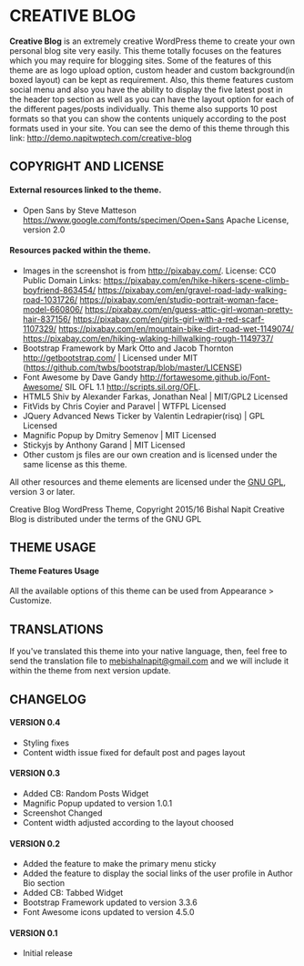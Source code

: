 # CREATIVE BLOG
**Creative Blog** is an extremely creative WordPress theme to create your own personal blog site very easily. This theme totally focuses on the features which you may require for blogging sites. Some of the features of this theme are as logo upload option, custom header and custom background(in boxed layout) can be kept as requirement. Also, this theme features custom social menu and also you have the ability to display the five latest post in the header top section as well as you can have the layout option for each of the different pages/posts individually. This theme also supports 10 post formats so that you can show the contents uniquely according to the post formats used in your site. You can see the demo of this theme through this link: http://demo.napitwptech.com/creative-blog

## COPYRIGHT AND LICENSE
#### External resources linked to the theme.
* Open Sans by Steve Matteson https://www.google.com/fonts/specimen/Open+Sans
  Apache License, version 2.0

#### Resources packed within the theme.
* Images in the screenshot is from http://pixabay.com/. License: CC0 Public Domain
  Links: https://pixabay.com/en/hike-hikers-scene-climb-boyfriend-863454/
         https://pixabay.com/en/gravel-road-lady-walking-road-1031726/
         https://pixabay.com/en/studio-portrait-woman-face-model-660806/
         https://pixabay.com/en/guess-attic-girl-woman-pretty-hair-837156/
         https://pixabay.com/en/girls-girl-with-a-red-scarf-1107329/
         https://pixabay.com/en/mountain-bike-dirt-road-wet-1149074/
         https://pixabay.com/en/hiking-wlaking-hillwalking-rough-1149737/
* Bootstrap Framework by Mark Otto and Jacob Thornton http://getbootstrap.com/ | Licensed under MIT (https://github.com/twbs/bootstrap/blob/master/LICENSE)
* Font Awesome by Dave Gandy http://fortawesome.github.io/Font-Awesome/
  SIL OFL 1.1 http://scripts.sil.org/OFL.
* HTML5 Shiv by Alexander Farkas, Jonathan Neal | MIT/GPL2 Licensed
* FitVids by Chris Coyier and Paravel | WTFPL Licensed
* JQuery Advanced News Ticker by Valentin Ledrapier(risq) | GPL Licensed
* Magnific Popup by Dmitry Semenov | MIT Licensed
* Stickyjs by Anthony Garand | MIT Licensed
* Other custom js files are our own creation and is licensed under the same license as this theme.

All other resources and theme elements are licensed under the [GNU GPL](http://www.gnu.org/licenses/gpl-3.0.txt), version 3 or later.

Creative Blog WordPress Theme, Copyright 2015/16 Bishal Napit
Creative Blog is distributed under the terms of the GNU GPL

## THEME USAGE
#### Theme Features Usage
All the available options of this theme can be used from Appearance > Customize.

## TRANSLATIONS
If you've translated this theme into your native language, then, feel free to send the translation file to mebishalnapit@gmail.com and we will include it within the theme from next version update.

## CHANGELOG
#### VERSION 0.4
* Styling fixes
* Content width issue fixed for default post and pages layout

#### VERSION 0.3
* Added CB: Random Posts Widget
* Magnific Popup updated to version 1.0.1
* Screenshot Changed
* Content width adjusted according to the layout choosed

#### VERSION 0.2
* Added the feature to make the primary menu sticky
* Added the feature to display the social links of the user profile in Author Bio section
* Added CB: Tabbed Widget
* Bootstrap Framework updated to version 3.3.6
* Font Awesome icons updated to version 4.5.0

#### VERSION 0.1
* Initial release